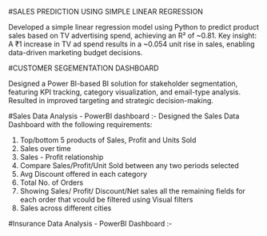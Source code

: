 #SALES PREDICTION USING SIMPLE LINEAR REGRESSION

Developed a simple linear regression model using Python to predict product sales based on TV advertising spend, achieving an R² of ~0.81.
Key insight: A ₹1 increase in TV ad spend results in a ~0.054 unit rise in sales, enabling data-driven marketing budget decisions. 


#CUSTOMER SEGEMENTATION DASHBOARD

Designed a Power BI-based BI solution for stakeholder segmentation, featuring KPI tracking, category visualization, and email-type analysis. Resulted in improved targeting and strategic decision-making.


#Sales Data Analysis - PowerBI dashboard :-
Designed the Sales Data Dashboard with the following requirements: 
  1) Top/bottom 5 products of Sales, Profit and Units Sold
  2) Sales over time
  3) Sales - Profit relationship
  4) Compare Sales/Profit/Unit Sold between any two periods selected
  5) Avg Discount offered in each category
  6) Total No. of Orders
  7) Showing Sales/ Profit/ Discount/Net sales all the remaining fields for each order that vcould be filtered using Visual filters
  8) Sales across different cities

#Insurance Data Analysis - PowerBI Dashboard :-
